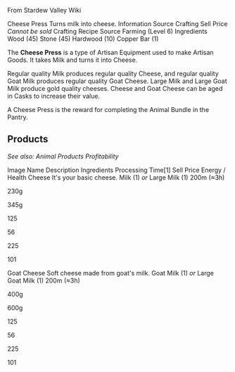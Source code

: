 From Stardew Valley Wiki

Cheese Press Turns milk into cheese. Information Source Crafting Sell Price *Cannot be sold* Crafting Recipe Source Farming (Level 6) Ingredients Wood (45) Stone (45) Hardwood (10) Copper Bar (1)

The **Cheese Press** is a type of Artisan Equipment used to make Artisan Goods. It takes Milk and turns it into Cheese.

Regular quality Milk produces regular quality Cheese, and regular quality Goat Milk produces regular quality Goat Cheese. Large Milk and Large Goat Milk produce gold quality cheeses. Cheese and Goat Cheese can be aged in Casks to increase their value.

A Cheese Press is the reward for completing the Animal Bundle in the Pantry.

## Products

*See also: Animal Products Profitability*

Image Name Description Ingredients Processing Time\[1] Sell Price Energy / Health Cheese It's your basic cheese. Milk (1) *or* Large Milk (1) 200m (≈3h)

230g

345g

125

56

225

101

Goat Cheese Soft cheese made from goat's milk. Goat Milk (1) *or* Large Goat Milk (1) 200m (≈3h)

400g

600g

125

56

225

101